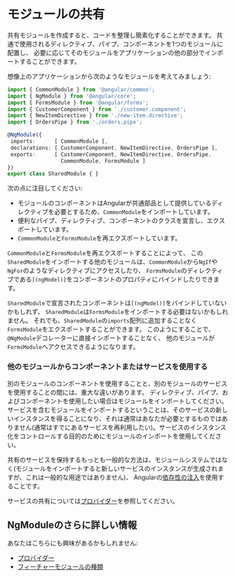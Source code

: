 # モジュールの共有

共有モジュールを作成すると、コードを整理し簡素化することができます。
共通で使用されるディレクティブ、パイプ、コンポーネントを1つのモジュールに配置し、
必要に応じてそのモジュールをアプリケーションの他の部分でインポートすることができます。

想像上のアプリケーションから次のようなモジュールを考えてみましょう:


```typescript
import { CommonModule } from '@angular/common';
import { NgModule } from '@angular/core';
import { FormsModule } from '@angular/forms';
import { CustomerComponent } from './customer.component';
import { NewItemDirective } from './new-item.directive';
import { OrdersPipe } from './orders.pipe';

@NgModule({
 imports:      [ CommonModule ],
 declarations: [ CustomerComponent, NewItemDirective, OrdersPipe ],
 exports:      [ CustomerComponent, NewItemDirective, OrdersPipe,
                 CommonModule, FormsModule ]
})
export class SharedModule { }
```

次の点に注目してください:

* モジュールのコンポーネントはAngularが共通部品として提供しているディレクティブを必要とするため、`CommonModule`をインポートしています。
* 便利なパイプ、ディレクティブ、コンポーネントのクラスを宣言し、エクスポートしています。
* `CommonModule`と`FormsModule`を再エクスポートしています。

`CommonModule`と`FormsModule`を再エクスポートすることによって、
この`SharedModule`をインポートする他のモジュールは、`CommonModule`から`NgIf`や`NgFor`のようなディレクティブにアクセスしたり、
`FormsModule`のディレクティブである`[(ngModel)]`をコンポーネントのプロパティにバインドしたりできます。

`SharedModule`で宣言されたコンポーネントは`[(ngModel)]`をバインドしていないかもしれず、
`SharedModule`は`FormsModule`をインポートする必要はないかもしれません。
それでも、`SharedModule`の`imports`配列に追加することなく`FormsModule`をエクスポートすることができます。
このようにすることで、
`@NgModule`デコレーターに直接インポートすることなく、
他のモジュールが`FormsModule`へアクセスできるようになります。

### 他のモジュールからコンポーネントまたはサービスを使用する

別のモジュールのコンポーネントを使用することと、別のモジュールのサービスを使用することの間には、重大な違いがあります。
ディレクティブ、パイプ、およびコンポーネントを使用したい場合はモジュールをインポートしてください。
サービスを含むモジュールをインポートするということは、そのサービスの新しいインスタンスを得ることになり、それは通常はあなたが必要とするものではありません(通常はすでにあるサービスを再利用したい)。サービスのインスタンス化をコントロールする目的のためにモジュールのインポートを使用してください。

共有のサービスを保持するもっとも一般的な方法は、モジュールシステムではなく(モジュールをインポートすると新しいサービスのインスタンスが生成されますが、これは一般的な用途ではありません)、
Angularの[依存性の注入](guide/dependency-injection)を使用することです。

サービスの共有については[プロバイダー](guide/providers)を参照してください。


## NgModuleのさらに詳しい情報

あなたはこちらにも興味があるかもしれません:
* [プロバイダー](guide/providers)
* [フィーチャーモジュールの種類](guide/module-types)
